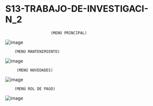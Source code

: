 # S13-TRABAJO-DE-INVESTIGACI-N_2
                        (MENÚ PRINCIPAL)

![image](https://user-images.githubusercontent.com/85755698/133950821-3fc96231-bb34-4c8e-9fa7-3ac2c0078942.png)


        (MENÚ MANTENIMIENTO)
                                          
![image](https://user-images.githubusercontent.com/85755698/133950887-e3c8f44a-296f-455c-a4f6-b2b42b2253c4.png)


         (MENÚ NOVEDADES)

![image](https://user-images.githubusercontent.com/85755698/133950903-76cf7735-626b-4735-a3fe-42ecdaf5e075.png)


        (MENÚ ROL DE PAGO)

![image](https://user-images.githubusercontent.com/85755698/133950916-22d0de9f-011f-4f3b-859d-9ca9319ea997.png)

